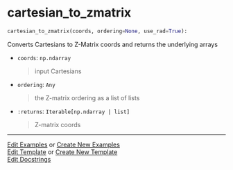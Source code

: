 # <a id="McUtils.Coordinerds.Conveniences.cartesian_to_zmatrix">cartesian_to_zmatrix</a>

```python
cartesian_to_zmatrix(coords, ordering=None, use_rad=True): 
```
Converts Cartesians to Z-Matrix coords and returns the underlying arrays
- `coords`: `np.ndarray`
    >input Cartesians
- `ordering`: `Any`
    >the Z-matrix ordering as a list of lists
- `:returns`: `Iterable[np.ndarray | list]`
    >Z-matrix coords 




___

[Edit Examples](https://github.com/McCoyGroup/McUtils/edit/edit/ci/examples/ci/docs/McUtils/Coordinerds/Conveniences/cartesian_to_zmatrix.md) or 
[Create New Examples](https://github.com/McCoyGroup/McUtils/new/edit/?filename=ci/examples/ci/docs/McUtils/Coordinerds/Conveniences/cartesian_to_zmatrix.md) <br/>
[Edit Template](https://github.com/McCoyGroup/McUtils/edit/edit/ci/docs/ci/docs/McUtils/Coordinerds/Conveniences/cartesian_to_zmatrix.md) or 
[Create New Template](https://github.com/McCoyGroup/McUtils/new/edit/?filename=ci/docs/templates/ci/docs/McUtils/Coordinerds/Conveniences/cartesian_to_zmatrix.md) <br/>
[Edit Docstrings](https://github.com/McCoyGroup/McUtils/edit/edit/McUtils/Coordinerds/Conveniences.py?message=Update%20Docs)